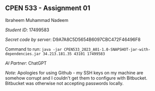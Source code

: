 ## CPEN 533 - Assignment 01


Ibraheem Muhammad Nadeem

*Student ID*: 17499583

*Secret code by server*: D9A7A8C5D5654B6097CBC472F46496F8

Command to run:
`java -jar CPEN533_2023_A01-1.0-SNAPSHOT-jar-with-dependencies.jar 34.213.181.35 43101 17499583`

*AI Partner*: ChatGPT

*Note*:
Apologies for using Github - my SSH keys on my machine are somehow corrupt and I couldn't get them to configure with Bitbucket. Bitbucket was otherwise not accepting passwords locally. 

